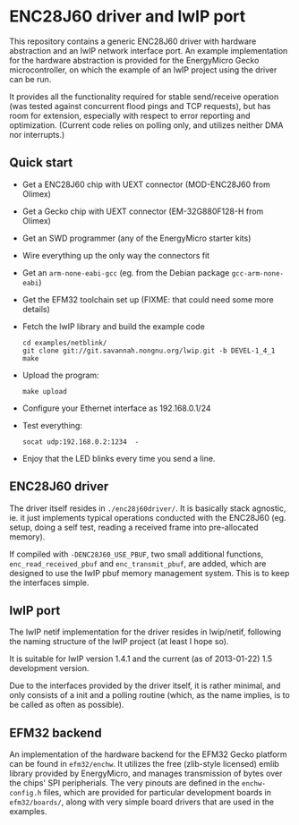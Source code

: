 ENC28J60 driver and lwIP port
=============================

This repository contains a generic ENC28J60 driver with hardware abstraction
and an lwIP network interface port. An example implementation for the hardware
abstraction is provided for the EnergyMicro Gecko microcontroller, on which the
example of an lwIP project using the driver can be run.

It provides all the functionality required for stable send/receive operation
(was tested against concurrent flood pings and TCP requests), but has room for
extension, especially with respect to error reporting and optimization.
(Current code relies on polling only, and utilizes neither DMA nor interrupts.)

Quick start
-----------

* Get a ENC28J60 chip with UEXT connector (MOD-ENC28J60 from Olimex)
* Get a Gecko chip with UEXT connector (EM-32G880F128-H from Olimex)
* Get an SWD programmer (any of the EnergyMicro starter kits)
* Wire everything up the only way the connectors fit
* Get an `arm-none-eabi-gcc` (eg. from the Debian package `gcc-arm-none-eabi`)
* Get the EFM32 toolchain set up (FIXME: that could need some more details)
* Fetch the lwIP library and build the example code

      cd examples/netblink/
      git clone git://git.savannah.nongnu.org/lwip.git -b DEVEL-1_4_1
      make

* Upload the program:

      make upload

* Configure your Ethernet interface as 192.168.0.1/24
* Test everything:

      socat udp:192.168.0.2:1234  -

* Enjoy that the LED blinks every time you send a line.

ENC28J60 driver
---------------

The driver itself resides in `./enc28j60driver/`. It is basically stack
agnostic, ie. it just implements typical operations conducted with the ENC28J60
(eg. setup, doing a self test, reading a received frame into pre-allocated
memory).

If compiled with `-DENC28J60_USE_PBUF`, two small additional functions,
`enc_read_received_pbuf` and `enc_transmit_pbuf`, are added, which are designed
to use the lwIP pbuf memory management system. This is to keep the interfaces
simple.

lwIP port
---------

The lwIP netif implementation for the driver resides in lwip/netif, following
the naming structure of the lwIP project (at least I hope so).

It is suitable for lwIP version 1.4.1 and the current (as of 2013-01-22) 1.5
development version.

Due to the interfaces provided by the driver itself, it is rather minimal, and
only consists of a init and a polling routine (which, as the name implies, is
to be called as often as possible).

EFM32 backend
-------------

An implementation of the hardware backend for the EFM32 Gecko platform can be
found in `efm32/enchw`. It utilizes the free (zlib-style licensed) emlib
library provided by EnergyMicro, and manages transmission of bytes over the
chips' SPI peripherials. The very pinouts are defined in the `enchw-config.h`
files, which are provided for particular development boards in `efm32/boards/`,
along with very simple board drivers that are used in the examples.
